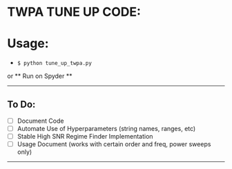 # TWPA TUNE UP CODE:

# Usage:

- `$ python tune_up_twpa.py`

or ** Run on Spyder **

---

## To Do:

- [ ] Document Code
- [ ] Automate Use of Hyperparameters (string names, ranges, etc)
- [ ] Stable High SNR Regime Finder Implementation
- [ ] Usage Document (works with certain order and freq, power sweeps only)

---

